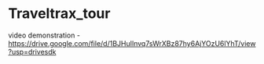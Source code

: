 # Traveltrax_tour
video demonstration -https://drive.google.com/file/d/1BJHuIlnvq7sWrXBz87hy6AjYOzU6lYhT/view?usp=drivesdk
